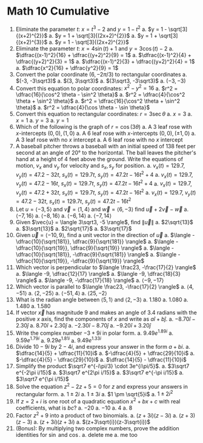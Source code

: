 # Math 10 Cumulative

1.  Eliminate the parameter $t$: $x=t^3-2$ and $y=1-t^2$
    a.  $y = 1 - \sqrt[3]{(x+2)^{2}}$
    a.  $y = 1 + \sqrt[3]{(2x+2)^{2}}$
    a.  $y = 1 + \sqrt[3]{(x+2)^{3}}$
    a.  $y = 1 - \sqrt[3]{(2x+2)^{2}}$
2.  Eliminate the parameter $t$: $x = 4 \sin(t) + 1$ and $y = 3 \cos(t) - 2$
    a.  $\dfrac{(x-1)^2}{16} + \dfrac{(y+2)^2}{9} = 1$
    a.  $\dfrac{(x-1)^2}{4} + \dfrac{(y+2)^2}{3} = 1$
    a.  $\dfrac{(x-1)^2}{3} + \dfrac{(y+2)^2}{4} = 1$
    a.  $\dfrac{x^2}{16} + \dfrac{y^2}{9} = 1$
3.  Convert the polar coordinate  $(6,-2\pi/3)$ to rectangular coordinates
    a.  $(-3, -3\sqrt3)$
    a.  $(3, 3\sqrt3)$
    a.  $(3\sqrt3, -3\sqrt3)$
    a.  $(-3, -3)$
4.  Convert this equation to polar coordinates: $x^2-y^2 = 16$
    a.  $r^2 = \dfrac{16}{\cos^2 \theta - \sin^2 \theta}$
    a.  $r^2 = \dfrac{4}{\cos^2 \theta + \sin^2 \theta}$
    a.  $r^2 = \dfrac{16}{\cos^2 \theta + \sin^2 \theta}$
    a.  $r^2 = \dfrac{4}{\cos \theta - \sin \theta}$
5.  Convert this equation to rectangular coordinates: $r = 3 \sec \theta$
    a.  $x = 3$
    a.  $x = 1$
    a.  $y = 3$
    a.  $y = 1$
6.  Which of the following is the graph of $r = \cos(3\theta)$
    a.  A 3 leaf rose with $x$-intercepts $(0,0), (1,0)$
    a.  A 6 leaf rose with $x$-intercepts $(0,0), (\pm1,0)$
    a.  A 3 leaf rose with no $x$ intercept
    a.  A 6 leaf rose with no $x$ intercept
7.  A baseball pitcher throws a baseball with an initial speed of 138 feet per second at an angle of 20° to the horizontal. The ball leaves the pitcher's hand at a height of 4 feet above the ground. Write the equations of motion, $v_x$ and $v_y$ for velocity and
$s_x, s_y$ for position.
    a.  $v_x(t) = 129.7$, $v_y(t) = 47.2 - 32t$,
     $s_x(t) = 129.7t$, $s_y(t) = 47.2t - 16t^2 + 4$
    a.  $v_x(t) = 129.7$, $v_y(t) = 47.2 - 16t$,
     $s_x(t) = 129.7t$, $s_y(t) = 47.2t - 16t^2 + 4$
    a.  $v_x(t) = 129.7$, $v_y(t) = 47.2 + 32t$,
     $s_x(t) = 129.7t$, $s_y(t) = 47.2t - 16t^2$
    a.  $v_x(t) = 129.7$, $v_y(t) = 47.2 - 32t$,
     $s_x(t) = 129.7t$, $s_y(t) = 47.2t - 16t^2$
1.  Let $u = \langle -3,5 \rangle$ and $\vec{v} = \langle 1, 4 \rangle$ and $\vec{w} = \langle 6, -3 \rangle$ find $\vec{u} + 2\vec{v} - \vec{w}$
    a.  $\langle -7, 16\rangle$
    a.  $\langle -8, 16\rangle$
    a.  $\langle -6, 14\rangle$
    a.  $\langle -7, 14\rangle$
2.  Given $\vec{u} = \langle 3\sqrt3, -5 \rangle$, find $\| \vec{u} \|$
    a.  $2\sqrt{13}$
    a.  $3\sqrt{13}$
    a.  $2\sqrt{17}$
    a.  $3\sqrt{17}$
3.  Given $\vec{u} = \langle -10 , 9 \rangle$, find a unit vector in the direction of $\vec{u}$
    a.  $\langle -\dfrac{10}{\sqrt{181}}, \dfrac{9}{\sqrt{181}} \rangle$
    a.  $\langle -\dfrac{10}{\sqrt{19}}, \dfrac{9}{\sqrt{19}} \rangle$
    a.  $\langle -\dfrac{10}{\sqrt{181}}, -\dfrac{9}{\sqrt{181}} \rangle$
    a.  $\langle -\dfrac{10}{\sqrt{19}}, -\dfrac{9}{\sqrt{19}} \rangle$
4.  Which vector is perpendicular to $\langle \frac23, -\frac{17}{2} \rangle$
    a.  $\langle  -9, \dfrac{12}{17} \rangle$
    a.  $\langle  -9, \dfrac{18}{3} \rangle$
    a.  $\langle  -9, -\dfrac{17}{18} \rangle$
    a.  $\langle  -9, -17 \rangle$
5.  Which vector is parallel to $\langle \frac23, -\frac{17}{2} \rangle$
    a.  $\langle 4, -51 \rangle$
    a.  $\langle 2, -25 \rangle$
    a.  $\langle -51, 4 \rangle$
    a.  $\langle 25, -2 \rangle$
6.  What is the radian angle between $\langle 5, 1 \rangle$ and $\langle 2, -3 \rangle$
    a.  1.180
    a.  1.080
    a.  1.480
    a.  1.580
7.  If vector $\vec{x}$ has magnitude 9 and makes an angle of 3.4 radians with the positive $x$ axis, find the components of $x$ and write as $a\hat{i} + b\hat{j}$.
    a.  $-8.70 \hat{i} -2.30 \hat{j}$
    a.  $8.70 \hat{i} +  2.30 \hat{j}$
    a.  $-2.30 \hat{i} -8.70 \hat{j}$
    a.  $-9.20 \hat{i} + 3.20 \hat{j}$
8.  Write the complex number $-3 + 9i$ in polar form.
    a.  $9.49 e^{1.89i}$
    a.  $9.59 e^{1.79i}$
    a.  $9.29 e^{1.81i}$
    a.  $9.49 e^{1.33i}$
9.  Divide $10 - 9i$ by $2 - 4i$, and express your answer in the form $a + bi$.
    a.  $\dfrac{14}{5} + \dfrac{11}{10}i$
    a.  $-\dfrac{4}{5} + \dfrac{29}{10}i$
    a.  $-\dfrac{4}{5} - \dfrac{29}{10}i$
    a.  $\dfrac{14}{5} - \dfrac{11}{10}i$
10. Simplify the product $\sqrt7 e^{-i\pi/3} \cdot 3e^{i\pi/5}$.
    a.  $3\sqrt7 e^{-2\pi i/15}$
    a.  $3\sqrt7 e^{2\pi i/15}$
    a.  $3\sqrt7 e^{-\pi i/15}$
    a.  $3\sqrt7 e^{\pi i/15}$
11. Solve the equation $z^2 - 2z + 5 = 0$ for $z$ and express your answers in rectangular form.
    a.  $1 \pm 2i$
    a.  $1 \pm 3i$
    a.  $1 \pm \sqrt{5}i$
    a.  $1 \pm 2i^2$
12. If $z = 2+i$ is one root of a quadratic equation $x^2 + bx + c$ with real coefficients, what is $bc$?
    a.  $-20$
    a.  $-10$
    a.  $4$
    a.  $8$
13. Factor $z^2 + 9$ into a product of two binomials.
    a.  $(z+3i)(z-3i)$
    a.  $(z+3)(z-3)$
    a.  $(z+3i)(z+3i)$
    a.  $(z+3\sqrt{i})(z-3\sqrt{i})$
14. (Bonus): By multiplying two complex numbers, prove the addition identities for $\sin$ and $\cos$.
    a.  delete me
    a.  me too